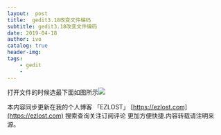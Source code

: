 ```yaml
---
layout:  post
title:  gedit3.18改变文件编码
subtitle: gedit3.18改变文件编码 
date: 2019-04-18
author: ivo
catalog: true
header-img:
tags:
    - gedit
    - 
---
```

打开文件的时候选最下面如图所示![](https://ezlost.com/wp-content/uploads/2016/01/Screenshot-from-2016-01-16-11-36-20-copy.png)


本内容同步更新在我的个人博客 「EZLOST」 [https://ezlost.com](https://ezlost.com)  搜索查询关注订阅评论 更加方便快捷.内容转载请注明来源。
